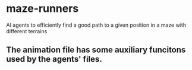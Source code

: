 # maze-runners
AI agents to efficiently find a good path to a given position in a maze with different terrains

## The animation file has some auxiliary funcitons used by the agents' files.
